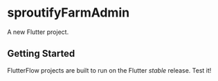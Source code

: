 # sproutifyFarmAdmin

A new Flutter project.

## Getting Started

FlutterFlow projects are built to run on the Flutter _stable_ release.
Test it!
